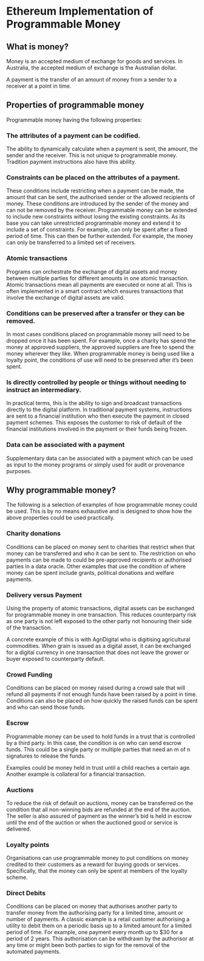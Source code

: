 Ethereum Implementation of Programmable Money
=============================================

## What is money?
Money is an accepted medium of exchange for goods and services. In Australia, the accepted medium of exchange is the Australian dollar.

A payment is the transfer of an amount of money from a sender to a receiver at a point in time.

## Properties of programmable money
Programmable money having the following properties:

### The attributes of a payment can be codified.
The ability to dynamically calculate when a payment is sent, the amount, the sender and the receiver. This is not unique to programmable money. Tradition payment instructions also have  this ability.

### Constraints can be placed on the attributes of a payment.
These conditions include restricting when a payment can be made, the amount that can be sent, the authorised sender or the allowed recipients of money. These conditions are introduced by the sender of the money and can not be removed by the receiver.
Programmable money can be extended to include new constraints without losing the existing constraints. As its base you can take unrestricted programmable money and extend it to include a set of constraints. For example, can only be spent after a fixed period of time. This can then be further extended. For example, the money can only be transferred to a limited set of receivers.

### Atomic transactions
Programs can orchestrate the exchange of digital assets and money between multiple parties for different amounts in one atomic transaction. Atomic transactions mean all payments are executed or none at all. This is often implemented in a smart contract which ensures transactions that involve the exchange of digital assets are valid.

### Conditions can be preserved after a transfer or they can be removed.
In most cases conditions placed on programmable money will need to be dropped once it has been spent. For example, once a charity has spend the money at approved suppliers, the approved suppliers are free to spend the money wherever they like. When programmable money is being used like a loyalty point, the conditions of use will need to be preserved after it’s been spent.

### Is directly controlled by people or things without needing to instruct an intermediary.
In practical terms, this is the ability to sign and broadcast transactions directly to the digital platform. In traditional payment systems, instructions are sent to a financial institution who then execute the payment in closed payment schemes. This exposes the customer to risk of default of the financial institutions involved in the payment or their funds being frozen.

### Data can be associated with a payment
Supplementary data can be associated with a payment which can be used as input to the money programs or simply used for audit or provenance purposes.

## Why programmable money?
The following is a selection of examples of how programmable money could be used. This is by no means exhaustive and is designed to show how the above properties could be used practically.

### Charity donations
Conditions can be placed on money sent to charities that restrict when that money can be transferred and who it can be sent to. The restriction on who payments can be made to could be pre-approved recipients or authorised parties in a data oracle. Other examples that use the condition of where money can be spent include grants, political donations and welfare payments.

### Delivery versus Payment
Using the property of atomic transactions, digital assets can be exchanged for programmable money in one transaction. This reduces counterparty risk as one party is not left exposed to the other party not honouring their side of the transaction.

A concrete example of this is with AgriDigital who is digitising agricultural commodities. When grain is issued as a digital asset, it can be exchanged for a digital currency in one transaction that does not leave the grower or buyer exposed to counterparty default.

### Crowd Funding
Conditions can be placed on money raised during a crowd sale that will refund all payments if not enough funds have been raised by a point in time. Conditions can also be placed on how quickly the raised funds can be spent and who can send those funds.

### Escrow
Programmable money can be used to hold funds in a trust that is controlled by a third party. In this case, the condition is on who can send escrow funds. This could be a single party or multiple parties that need an m of n signatures to release the funds.

Examples could be money held in trust until a child reaches a certain age. Another example is collateral for a financial transaction.

### Auctions
To reduce the risk of default on auctions, money can be transferred on the condition that all non-winning bids are refunded at the end of the auction. The seller is also assured of payment as the winner’s bid is held in escrow until the end of the auction or when the auctioned good or service is delivered.

### Loyalty points
Organisations can use programmable money to put conditions on money credited to their customers as a reward for buying goods or services. Specifically, that the money can only be spent at members of the loyalty scheme.

### Direct Debits
Conditions can be placed on money that authorises another party to transfer money from the authorising party for a limited time, amount or number of payments. A classic example is a retail customer authorising a utility to debit them on a periodic basis up to a limited amount for a limited period of time. For example, one payment every month up to $30 for a period of 2 years.
This authorisation can be withdrawn by the authorisor at any time or might been both parties to sign for the removal of the automated payments.
